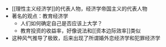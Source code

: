 - [[理性主义经济学]]的代表人物，经济学帝国主义的代表人物
- 著名的观点：教育经济学
    - 人们如何确定自己是否应该上大学？
    - 教育投资的收益率，好像说法和[[资本边际效率]]类似
- 这种风气推导了极致，后来出现了所谓婚外恋经济学和犯罪经济学
